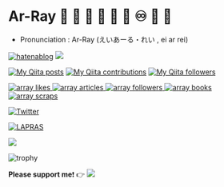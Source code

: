 # Ar-Ray 🌟 🐢 🐧 🍓 🐋 🦈 ♾️ 🏇 🎍

- Pronunciation : Ar-Ray (えいあーる・れい , ei ar rei)

<p align="left">
<!--   <img src="https://raw.githubusercontent.com/Ar-Ray-code/Ar-Ray-code/main/images/ar-ray.jpeg" width=5%>
  ← icon for twitter & blog（2021~） -->
<!--   <img src="https://raw.githubusercontent.com/Ar-Ray-code/Ar-Ray-code/main/images/urara-pyoi.jpg" width=5%>
  ← URARA-Challenge MODE❗❗（2022） -->
</p>

<!-- ![](https://komarev.com/ghpvc/?username=Ar-Ray-code) -->

<!-- [![](https://img.shields.io/badge/GitHub.io-%E3%81%BB%E3%83%BC%E3%82%80%E3%81%BA%E3%83%BC%E3%81%98-critical)](https://ar-ray-code.github.io) -->
[![hatenablog](https://img.shields.io/badge/hatenablog-%E3%81%88%E3%81%84%E3%81%82%E3%83%BC%E3%82%8B%E3%82%8C%E3%81%84%E3%81%AE%E6%8A%80%E8%A1%93%E6%97%A5%E8%A8%98-blueviolet)](https://ar-ray.hatenablog.com)
[![](https://img.shields.io/badge/%E6%8A%80%E8%82%B2%E5%B1%95-2021-ffd700)](https://github.com/Ar-Ray-code/rclshark)

[![My Qiita posts](https://qiita-badge.apiapi.app/s/Ar-Ray/posts.svg)](http://qiita.com/Ar-Ray)
[![My Qiita contributions](https://qiita-badge.apiapi.app/s/Ar-Ray/contributions.svg)](http://qiita.com/Ar-Ray)
[![My Qiita followers](https://qiita-badge.apiapi.app/s/Ar-Ray/followers.svg)](http://qiita.com/Ar-Ray)

<!-- Like のバッジ -->
<a href="https://zenn.dev/array">
  <img src="https://zenn.badge.nikaera.com/s/array/likes?style=plastic" alt="array likes" />
</a>
<!-- Articles のバッジ -->
<a href="https://zenn.dev/array/articles">
  <img src="https://zenn.badge.nikaera.com/s/array/articles?style=plastic" alt="array articles" />
</a>
<!-- Followers のバッジ -->
<a href="https://zenn.dev/array/followers">
  <img src="https://zenn.badge.nikaera.com/s/array/followers?style=plastic" alt="array followers" />
</a>
<!-- Books のバッジ -->
<a href="https://zenn.dev/array/books">
 <img src="https://zenn.badge.nikaera.com/s/array/books?style=plastic" alt="array books" />
</a>
<!-- Scraps のバッジ -->
<a href="https://zenn.dev/array/scraps">
  <img src="https://zenn.badge.nikaera.com/s/array/scraps?style=plastic" alt="array scraps" />
</a>

[![Twitter](https://img.shields.io/twitter/follow/Ray255Ar?label=Followers%20%40Ray255Ar&style=social)](https://twitter.com/Ray255Ar)

[![LAPRAS](https://img.shields.io/badge/LAPRAS-Ar--Ray-9cf)](https://lapras.com/public/QZU7PYJ)

<a href="https://github.com/anuraghazra/github-readme-stats">
  <img align="left" src="https://github-readme-stats.vercel.app/api?username=Ar-Ray-code&count_private=true&show_icons=true" />
</a>

<br>

<!-- ![metrics](https://metrics.lecoq.io/Ar-Ray-code?template=classic&config.timezone=Asia%2FTokyo) -->

![trophy](https://github-profile-trophy.vercel.app/?username=Ar-Ray-code&theme=onedark)

<!-- ![Ar-Ray's GitHub stats](https://github-readme-stats.vercel.app/api?username=Ar-Ray-code&show_icons=true&theme=radical) -->




**Please support me**❗ 👉 [![](https://user-images.githubusercontent.com/4967343/89290226-7660bb00-d650-11ea-9c30-3e4fc8502ad5.png)](https://github.com/sponsors/Ar-Ray-code)
<!-- 
<a align="left" href="https://www.buymeacoffee.com/ray255ar">
  <img src="https://raw.githubusercontent.com/Ar-Ray-code/Ar-Ray-code/main/images/bmc-button.png" width=15%>
</a> -->
